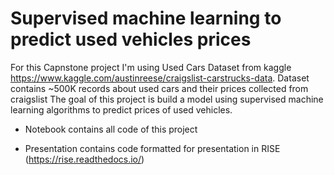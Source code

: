 # Supervised machine learning to predict used vehicles prices

For this Capnstone project I'm using Used Cars Dataset from kaggle https://www.kaggle.com/austinreese/craigslist-carstrucks-data. Dataset contains ~500K records about used cars and their prices collected from craigslist The goal of this project is build a model using supervised machine learning algorithms to predict prices of used vehicles.


* Notebook contains all code of this project 

* Presentation  contains code formatted for presentation in RISE  (https://rise.readthedocs.io/)

 